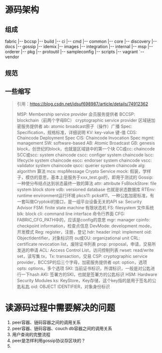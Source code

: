 # 源码架构

## 组成

fabric
|-- bccsp
|-- build
|-- ci
|-- cmd
|-- common
|-- core
|-- discovery
|-- docs
|-- gossip
|-- idemix
|-- images
|-- integration
|-- internal
|-- msp
|-- orderer
|-- pkg
|-- protoutil
|-- sampleconfig
|-- scripts
|-- vagrant
`-- vendor

## 规范

## 一些缩写

> 引用：https://blog.csdn.net/idsuf698987/article/details/74912362
>
> MSP:  Membership service provider 会员服务提供者
> BCCSP: blockchain（前两个字母BC） cryptographic service provider 区域链加密服务提供者
> ab: atomic broadcast原子（操作）广播
> Spec: Specification，规格标准，详细说明
> KV: key-value 键-值
> CDS: Chaincode Deployment Spec
> CIS: Chaincode Invocation Spec
> mgmt: management
> SW: software-based
> AB: Atomic Broadcast
> GB: genesis block，创世纪的block，也就是区域链中的第一个块
> CC或cc: chaincode
> SCC或scc: system chaincode
> cscc: configer system chaincode
> lscc: lifecycle system chaincode
> escc: endorser system chaincode
> vscc: validator system chaincode
> qscc: querier system chaincode
> alg: algorithm 算法
> mcs: mspMessage Crypto Service
> mock: 假装，学样子，模仿的意思，基本上是服务于xxx_test.go的，即用于测试的
> Gossip: 一种使分布结点达到状态最终一致的算法
> attr: attribute
> FsBlockStore: file system block store
> vdb: versioned database 也就是状态数据库
> RTEnv: runtime environment运行环境
> pkcs11: pcks#11，一种公匙加密标准，有一套叫做Cryptoki的接口，是一组平台设备无关的API
> sa: Security Advisor
> FSM: finite state machine 有限状态机
> FS: filesystem 文件系统
> blk: block
> cli: command line interface 命令行界面
> CFG: FABRIC_CFG_PATH中的，应该是config的意思
> mgr: manager
> cpinfo: checkpoint information，检查点信息
> DevMode: development mode，开发模式
> Reg: register，注册，登记
> hdr: header
> impl: implement
> oid: ObjectIdentifier，对象标识符
> ou或OU: organizational unit
> CRL: certificate revocation list，废除证书列表
> prop: proposal，申请，交易所发送的申请
> ACL: Access Control List，访问控制列表
> rwset: read/write set，读写集
> tx，Tx: transaction，交易
> CSP: cryptographic service provider，BCCSP的后三个字母，加密服务提供者
> opt: option，选项
> opts: options，多个选项
> SKI: 当前证书标识，所谓标识，一般是对公匙进行一下hash
> AKI: 签署方的SKI，也就是签署方的公匙标识
> HSM: Hardware Security Modules
> ks: KeyStore，Key存储，这个key指的是用于签名的公匙私匙
> oid: OBJECT IDENTIFIER，对象身份标识

# 读源码过程中需要解决的问题

1. peer容器、链码容器之间的调用关系
2. peer容器、链码容器、couch db容器之间的调用关系
3. 用户查询的完整流程
4. peer是怎样利用gossip协议存区块的？
5. 


